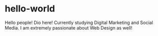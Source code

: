 # hello-world
Hello people! Dio here! Currently studying Digital Marketing and Social Media. I am extremely passionate about Web Design as well!
